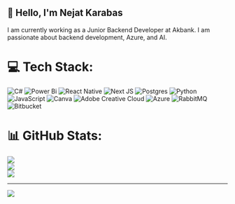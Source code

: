 ## 👋 Hello, I'm Nejat Karabas

I am currently working as a Junior Backend Developer at Akbank. I am passionate about backend development, Azure, and AI.

# 💻 Tech Stack:
![C#](https://img.shields.io/badge/c%23-%23239120.svg?style=for-the-badge&logo=csharp&logoColor=white) ![Power Bi](https://img.shields.io/badge/power_bi-F2C811?style=for-the-badge&logo=powerbi&logoColor=black) ![React Native](https://img.shields.io/badge/react_native-%2320232a.svg?style=for-the-badge&logo=react&logoColor=%2361DAFB) ![Next JS](https://img.shields.io/badge/Next-black?style=for-the-badge&logo=next.js&logoColor=white) ![Postgres](https://img.shields.io/badge/postgres-%23316192.svg?style=for-the-badge&logo=postgresql&logoColor=white) ![Python](https://img.shields.io/badge/python-3670A0?style=for-the-badge&logo=python&logoColor=ffdd54) ![JavaScript](https://img.shields.io/badge/javascript-%23323330.svg?style=for-the-badge&logo=javascript&logoColor=%23F7DF1E) ![Canva](https://img.shields.io/badge/Canva-%2300C4CC.svg?style=for-the-badge&logo=Canva&logoColor=white) ![Adobe Creative Cloud](https://img.shields.io/badge/Adobe%20Creative%20Cloud-DA1F26.svg?style=for-the-badge&logo=Adobe%20Creative%20Cloud&logoColor=white) ![Azure](https://img.shields.io/badge/azure-%230072C6.svg?style=for-the-badge&logo=microsoftazure&logoColor=white) ![RabbitMQ](https://img.shields.io/badge/rabbitmq-FF6600?style=for-the-badge&logo=rabbitmq&logoColor=white) ![Bitbucket](https://img.shields.io/badge/bitbucket-%230047B3.svg?style=for-the-badge&logo=bitbucket&logoColor=white)

# 📊 GitHub Stats:
![](https://github-readme-stats.vercel.app/api?username=karabasnejat&theme=vue&hide_border=true&include_all_commits=false&count_private=false)<br/>
![](https://github-readme-streak-stats.herokuapp.com/?user=karabasnejat&theme=vue&hide_border=true)<br/>
![](https://github-readme-stats.vercel.app/api/top-langs/?username=karabasnejat&theme=vue&hide_border=true&include_all_commits=false&count_private=false&layout=compact)

---
[![](https://visitcount.itsvg.in/api?id=karabasnejat&icon=0&color=0)](https://visitcount.itsvg.in)

<!-- Proudly created with GPRM ( https://gprm.itsvg.in ) -->
